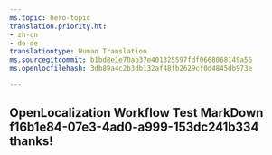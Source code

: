 ```yaml
---
ms.topic: hero-topic
translation.priority.ht:
- zh-cn
- de-de
translationtype: Human Translation
ms.sourcegitcommit: b1bd8e1e70ab37e401325597fdf0668068149a56
ms.openlocfilehash: 3db89a4c2b3db132af48fb2629cf0d4845db973e

---
```

## OpenLocalization Workflow Test MarkDown f16b1e84-07e3-4ad0-a999-153dc241b334 thanks!



<!--HONumber=Jul16_HO3-->


